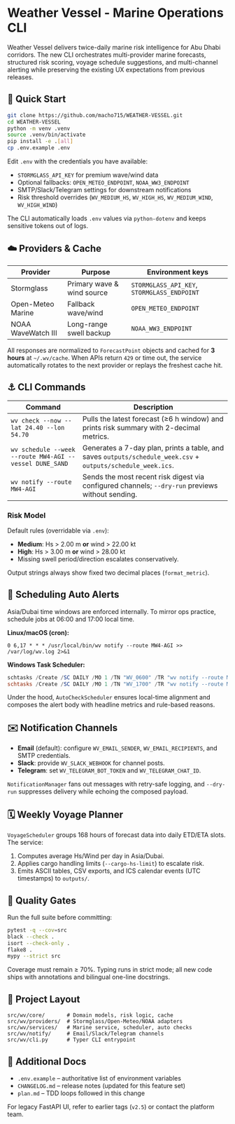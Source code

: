 # Weather Vessel - Marine Operations CLI

Weather Vessel delivers twice-daily marine risk intelligence for Abu Dhabi corridors. The new CLI orchestrates multi-provider marine forecasts, structured risk scoring, voyage schedule suggestions, and multi-channel alerting while preserving the existing UX expectations from previous releases.

## 🌊 Quick Start

```bash
git clone https://github.com/macho715/WEATHER-VESSEL.git
cd WEATHER-VESSEL
python -m venv .venv
source .venv/bin/activate
pip install -e .[all]
cp .env.example .env
```

Edit `.env` with the credentials you have available:

- `STORMGLASS_API_KEY` for premium wave/wind data
- Optional fallbacks: `OPEN_METEO_ENDPOINT`, `NOAA_WW3_ENDPOINT`
- SMTP/Slack/Telegram settings for downstream notifications
- Risk threshold overrides (`WV_MEDIUM_HS`, `WV_HIGH_HS`, `WV_MEDIUM_WIND`, `WV_HIGH_WIND`)

The CLI automatically loads `.env` values via `python-dotenv` and keeps sensitive tokens out of logs.

## ☁️ Providers & Cache

| Provider | Purpose | Environment keys |
| --- | --- | --- |
| Stormglass | Primary wave & wind source | `STORMGLASS_API_KEY`, `STORMGLASS_ENDPOINT` |
| Open-Meteo Marine | Fallback wave/wind | `OPEN_METEO_ENDPOINT` |
| NOAA WaveWatch III | Long-range swell backup | `NOAA_WW3_ENDPOINT` |

All responses are normalized to `ForecastPoint` objects and cached for **3 hours** at `~/.wv/cache`. When APIs return `429` or time out, the service automatically rotates to the next provider or replays the freshest cache hit.

## ⚓ CLI Commands

| Command | Description |
| --- | --- |
| `wv check --now --lat 24.40 --lon 54.70` | Pulls the latest forecast (≥6 h window) and prints risk summary with 2-decimal metrics. |
| `wv schedule --week --route MW4-AGI --vessel DUNE_SAND` | Generates a 7-day plan, prints a table, and saves `outputs/schedule_week.csv` + `outputs/schedule_week.ics`. |
| `wv notify --route MW4-AGI` | Sends the most recent risk digest via configured channels; `--dry-run` previews without sending. |

### Risk Model

Default rules (overridable via `.env`):

- **Medium**: Hs > 2.00 m **or** wind > 22.00 kt
- **High**: Hs > 3.00 m **or** wind > 28.00 kt
- Missing swell period/direction escalates conservatively.

Output strings always show fixed two decimal places (`format_metric`).

## 📅 Scheduling Auto Alerts

Asia/Dubai time windows are enforced internally. To mirror ops practice, schedule jobs at 06:00 and 17:00 local time.

**Linux/macOS (cron):**
```cron
0 6,17 * * * /usr/local/bin/wv notify --route MW4-AGI >> /var/log/wv.log 2>&1
```

**Windows Task Scheduler:**
```powershell
schtasks /Create /SC DAILY /MO 1 /TN "WV_0600" /TR "wv notify --route MW4-AGI" /ST 06:00
schtasks /Create /SC DAILY /MO 1 /TN "WV_1700" /TR "wv notify --route MW4-AGI" /ST 17:00
```

Under the hood, `AutoCheckScheduler` ensures local-time alignment and composes the alert body with headline metrics and rule-based reasons.

## ✉️ Notification Channels

- **Email** (default): configure `WV_EMAIL_SENDER`, `WV_EMAIL_RECIPIENTS`, and SMTP credentials.
- **Slack**: provide `WV_SLACK_WEBHOOK` for channel posts.
- **Telegram**: set `WV_TELEGRAM_BOT_TOKEN` and `WV_TELEGRAM_CHAT_ID`.

`NotificationManager` fans out messages with retry-safe logging, and `--dry-run` suppresses delivery while echoing the composed payload.

## 🗓 Weekly Voyage Planner

`VoyageScheduler` groups 168 hours of forecast data into daily ETD/ETA slots. The service:

1. Computes average Hs/Wind per day in Asia/Dubai.
2. Applies cargo handling limits (`--cargo-hs-limit`) to escalate risk.
3. Emits ASCII tables, CSV exports, and ICS calendar events (UTC timestamps) to `outputs/`.

## 🧪 Quality Gates

Run the full suite before committing:

```bash
pytest -q --cov=src
black --check .
isort --check-only .
flake8 .
mypy --strict src
```

Coverage must remain ≥ 70%. Typing runs in strict mode; all new code ships with annotations and bilingual one-line docstrings.

## 📂 Project Layout

```
src/wv/core/       # Domain models, risk logic, cache
src/wv/providers/  # Stormglass/Open-Meteo/NOAA adapters
src/wv/services/   # Marine service, scheduler, auto checks
src/wv/notify/     # Email/Slack/Telegram channels
src/wv/cli.py      # Typer CLI entrypoint
```

## 📄 Additional Docs

- `.env.example` – authoritative list of environment variables
- `CHANGELOG.md` – release notes (updated for this feature set)
- `plan.md` – TDD loops followed in this change

For legacy FastAPI UI, refer to earlier tags (`v2.5`) or contact the platform team.
